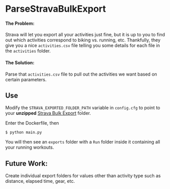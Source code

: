 # ParseStravaBulkExport

#### The Problem:
Strava will let you export all your activities just fine, but it is up to you to find out which activities correspond to biking vs. running, etc. Thankfully, they give you a nice `activities.csv` file telling you some details for each file in the `activities` folder.

#### The Solution:
Parse that `activities.csv` file to pull out the activities we want based on certain parameters.

## Use
Modify the `STRAVA_EXPORTED_FOLDER_PATH` variable in `config.cfg` to point to your **unzipped** [Strava Bulk Export](https://support.strava.com/hc/en-us/articles/216918437-Exporting-your-Data-and-Bulk-Export#h_01GG58HC4F1BGQ9PQZZVANN6WF) folder.

Enter the Dockerfile, then
```console
$ python main.py
```

You will then see an `exports` folder with a `Run` folder inside it containing all your running workouts.

## Future Work:
Create individual export folders for values other than activity type such as distance, elapsed time, gear, etc. 
